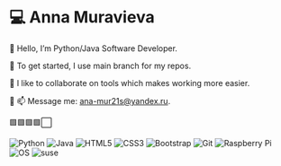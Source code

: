 # 💻 Anna Muravieva

🚀 Hello, I’m Python/Java Software Developer. 

🌱 To get started, I use main branch for my repos.

🎿 I like to collaborate on tools which makes working more easier. 

💬 📫  Message me: ana-mur21s@yandex.ru.

  🟩🟩🟩🟩⬜️
  
  ![Python](https://img.shields.io/badge/-Python-black?style=flat-square&logo=Python)
  ![Java](https://img.shields.io/badge/-Java-007396?style=flat-square&logo=java)
  ![HTML5](https://img.shields.io/badge/-HTML5-E34F26?style=flat-square&logo=html5&logoColor=white)
  ![CSS3](https://img.shields.io/badge/-CSS3-1572B6?style=flat-square&logo=css3)
  ![Bootstrap](https://img.shields.io/badge/-Bootstrap-563D7C?style=flat-square&logo=bootstrap)
  ![Git](https://img.shields.io/badge/-Git-black?style=flat-square&logo=git)
  ![Raspberry Pi](https://img.shields.io/badge/-Raspberry%20Pi-C51A4A?style=flat-square&logo=Raspberry-Pi)
  ![OS](https://img.shields.io/badge/OS-Linux-informational?style=flat-square&logo=linux&logoColor=white)
  ![suse](https://img.shields.io/badge/suse%20%5B%2064bit%20%5D-%20-35bf5c?style=flat-square&logo=opensuse)
<div>
  
</div>

